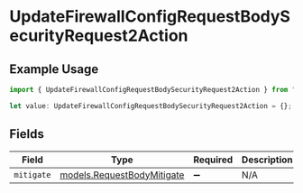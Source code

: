 # UpdateFirewallConfigRequestBodySecurityRequest2Action

## Example Usage

```typescript
import { UpdateFirewallConfigRequestBodySecurityRequest2Action } from "@vercel/sdk/models/updatefirewallconfigop.js";

let value: UpdateFirewallConfigRequestBodySecurityRequest2Action = {};
```

## Fields

| Field                                                          | Type                                                           | Required                                                       | Description                                                    |
| -------------------------------------------------------------- | -------------------------------------------------------------- | -------------------------------------------------------------- | -------------------------------------------------------------- |
| `mitigate`                                                     | [models.RequestBodyMitigate](../models/requestbodymitigate.md) | :heavy_minus_sign:                                             | N/A                                                            |
